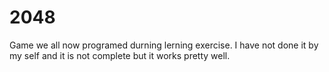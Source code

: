 # 2048
Game we all now programed durning lerning exercise. I have not done it by my self and it is not complete but it works pretty well.
